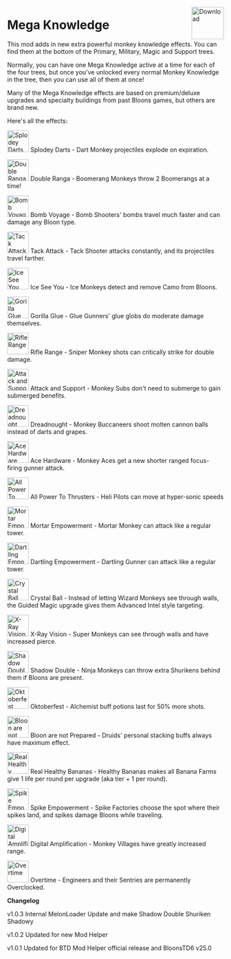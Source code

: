 <a href="https://github.com/doombubbles/BTD6-Mods/raw/main/MegaKnowledge/MegaKnowledge.dll"><img align="right" alt="Download" height="75" src="https://github.com/doombubbles/BTD6-Mods/blob/main/download.png?raw=true"></a>

# Mega Knowledge


This mod adds in new extra powerful monkey knowledge effects.
You can find them at the bottom of the Primary, Military, Magic and Support trees.

Normally, you can have one Mega Knowledge active at a time for each of the four trees,
but once you've unlocked every normal Monkey Knowledge in the tree, then you can use all of them at once!

Many of the Mega Knowledge effects are based on premium/deluxe upgrades and specialty buildings from past Bloons games, but others are brand new.

Here's all the effects:

<p>
<img alt='Splodey Darts' src='https://media.discordapp.net/attachments/800115046134186026/810247093888876564/SplodeyDarts.png' width=50>
Splodey Darts - Dart Monkey projectiles explode on expiration.


<p>
<img alt='Double Ranga' src='https://media.discordapp.net/attachments/800115046134186026/810260328529133628/DoubleRanga.png' width=50>
Double Ranga - Boomerang Monkeys throw 2 Boomerangs at a time!


<p>
<img alt='Bomb Voyage' src='https://media.discordapp.net/attachments/800115046134186026/813119143468728390/BombVoyage.png' width=50>
Bomb Voyage - Bomb Shooters' bombs travel much faster and can damage any Bloon type.


<p>
<img alt='Tack Attack' src='https://media.discordapp.net/attachments/800115046134186026/810666019823157258/TackAttack.png' width=50>
Tack Attack - Tack Shooter attacks constantly, and its projectiles travel farther.


<p>
<img alt='Ice See You' src='https://media.discordapp.net/attachments/800115046134186026/810660056362254386/IceFortress.png' width=50>
Ice See You - Ice Monkeys detect and remove Camo from Bloons.


<p>
<img alt='Gorilla Glue' src='https://cdn.discordapp.com/attachments/800115046134186026/812958872036704256/GorillaGlue.png' width=50>
Gorilla Glue - Glue Gunners' glue globs do moderate damage themselves.


<p>
<img alt='Rifle Range' src='https://media.discordapp.net/attachments/800115046134186026/810676434602295306/RifleRange.png' width=50>
Rifle Range - Sniper Monkey shots can critically strike for double damage.


<p>
<img alt='Attack and Support' src='https://media.discordapp.net/attachments/800115046134186026/812826877009461279/AttackAndSupport.png' width=50>
Attack and Support - Monkey Subs don't need to submerge to gain submerged benefits.


<p>
<img alt='Dreadnought' src='https://media.discordapp.net/attachments/800115046134186026/810370809872646184/Dreadnought.png' width=50>
Dreadnought - Monkey Buccaneers shoot molten cannon balls instead of darts and grapes.


<p>
<img alt='Ace Hardware' src='https://cdn.discordapp.com/attachments/800115046134186026/812900285344383006/AcePrivateHangar.png' width=50>
Ace Hardware - Monkey Aces get a new shorter ranged focus-firing gunner attack.


<p>
<img alt='All Power To Thrusters' src='https://cdn.discordapp.com/attachments/800115046134186026/812780479690047488/AllPowerToThrusters.png' width=50>
All Power To Thrusters - Heli Pilots can move at hyper-sonic speeds


<p>
<img alt='Mortar Empowerment' src='https://media.discordapp.net/attachments/800115046134186026/810362033249189969/MortarEmpowerment.png' width=50>
Mortar Empowerment - Mortar Monkey can attack like a regular tower.


<p>
<img alt='Dartling Empowerment' src='https://media.discordapp.net/attachments/800115046134186026/810553105128882226/DartlingEmpowerment.png' width=50>
Dartling Empowerment - Dartling Gunner can attack like a regular tower.


<p>
<img alt='Crystal Ball' src='https://media.discordapp.net/attachments/800115046134186026/810613374068588574/CrystalBall.png' width=50>
Crystal Ball - Instead of letting Wizard Monkeys see through walls, the Guided Magic upgrade gives them Advanced Intel style targeting.


<p>
<img alt='X-Ray Vision' src='https://cdn.discordapp.com/attachments/800115046134186026/810689149329604638/XrayVision.png' width=50>
X-Ray Vision - Super Monkeys can see through walls and have increased pierce.


<p>
<img alt='Shadow Double' src='https://cdn.discordapp.com/attachments/800115046134186026/812832140068519966/ShadowDouble.png' width=50>
Shadow Double - Ninja Monkeys can throw extra Shurikens behind them if Bloons are present.


<p>
<img alt='Oktoberfest' src='https://cdn.discordapp.com/attachments/800115046134186026/810968077889175572/Oktoberfest.png' width=50>
Oktoberfest - Alchemist buff potions last for 50% more shots.


<p>
<img alt='Bloon are not Prepared' src='https://media.discordapp.net/attachments/800115046134186026/810948418435940392/BloonAreNotPrepared.png' width=50>
Bloon are not Prepared - Druids' personal stacking buffs always have maximum effect.


<p>
<img alt='Real Healthy Bananas' src='https://media.discordapp.net/attachments/800115046134186026/810336352255344680/RealHealthyBananas.png' width=50>
Real Healthy Bananas - Healthy Bananas makes all Banana Farms give 1 life per round per upgrade (aka tier + 1 per round).


<p>
<img alt='Spike Empowerment' src='https://cdn.discordapp.com/attachments/800115046134186026/810696194383937547/SpikeEmpowerment.png' width=50>
Spike Empowerment - Spike Factories choose the spot where their spikes land, and spikes damage Bloons while traveling.


<p>
<img alt='Digital Amplification' src='https://cdn.discordapp.com/attachments/800115046134186026/810689161111404594/DigitalAmplification.png' width=50>
Digital Amplification - Monkey Villages have greatly increased range.


<p>
<img alt='Overtime' src='https://cdn.discordapp.com/attachments/800115046134186026/810683625111945216/Overtime.png' width=50>
Overtime - Engineers and their Sentries are permanently Overclocked.


**Changelog**

v1.0.3 Internal MelonLoader Update and make Shadow Double Shuriken Shadowy

v1.0.2 Updated for new Mod Helper

v1.0.1 Updated for BTD Mod Helper official release and BloonsTD6 v25.0
